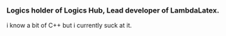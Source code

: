 ### Logics holder of Logics Hub, Lead developer of LambdaLatex.
i know a bit of C++ but i currently suck at it.

